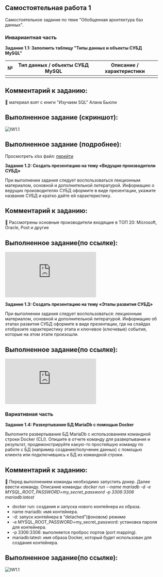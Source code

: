 ## Самостоятельная работа 1

Самостоятельное задание по теме "Обобщенная архитектура баз данных". 

### Инвариантная часть

__Задание 1.1:  Заполнить таблицу "Типы данных и объекты СУБД MySQL"__

| № | Тип данных / объекты СУБД MySQL | Описание / характеристики |
|---| ----------- | ----------- |
|   |               |             |

## Комментарий к заданию:
:small_orange_diamond: материал взят с книги "Изучаем SQL" Алана Бьюли

## Выполненное задание (скриншот):
![IW1.1](https://github.com/BlohinaValeria/date-base/blob/main/first%20topic/independent%20work/1-1.png)
## Выполненное задание (подробнее):
Просмотреть xlsx файл: [перейти](https://github.com/BlohinaValeria/date-base/blob/main/first%20topic/independent%20work/СР%201%20-%201.xlsx)

__Задание 1.2:  Создать презентацию на тему «Ведущие производители СУБД»__

При выполнении задания следует воспользоваться лекционным материалом, основной и дополнительной литературой. Информацию о ведущих производителях СУБД оформите в виде презентации, укажите название СУБД и кратко дайте ей характеристику. 

## Комментарий к заданию:
:small_orange_diamond: Рассмотрены основные производители входящие в ТОП 20: Microsoft, Oracle, Post и другие

## Выполненное задание(по ссылке):
![IW1.1](https://github.com/BlohinaValeria/date-base/blob/main/first%20topic/independent%20work/Ведущие%20производители%20СУБД.pdf)

__Задание 1.3:  Создать презентацию на тему «Этапы развития СУБД»__

При выполнении задания следует воспользоваться: лекционным материалом, основной и дополнительной литературой. Информацию об этапах развития СУБД оформите в виде презентации, где на слайдах отобразите характеристику этапа и ключевое (ключевые) события, которые на этом этапе произошли.

## Выполненное задание(по ссылке):
![IW1.1](https://github.com/BlohinaValeria/date-base/blob/main/first%20topic/independent%20work/Этапы%20развития.pdf)

### Вариативная часть

__Задание 1.4: Развертывание БД MariaDb с помощью Docker__

Выполните развертывание БД MariaDb с использованием командной строки Docker (CLI). Опишите в отчете команду для развертывания и результат, продемонстрируйте какую-то простейшую команду по работе с БД (например создание/получение данных) с помощью клиента или подключившись к БД из командной строки.

## Комментарий к заданию:
:small_orange_diamond: Перед выполнением команды необходимо запустить докер. Далее ввести команду. Описание команды: 
_docker run --name mariadb -d -e MYSQL_ROOT_PASSWORD=my_secret_password -p 3306:3306 mariadb:latest_
* docker run: создания и запуска нового контейнера из образа.
* name mariadb: имя контейнера.
* -d: запуск контейнера в “detached”(фоновом) режиме
* -e MYSQL_ROOT_PASSWORD=my_secret_password: установка пароля для контейнера.
* -p 3306:3306: выполняется проброс портов (port mapping).
* mariadb:latest: имя образа Docker, который будет использован для создания контейнера.

## Выполненное задание(по ссылке):
![IW1.1](https://github.com/BlohinaValeria/date-base/blob/main/first%20topic/independent%20work/MariaDb-docker.png)
